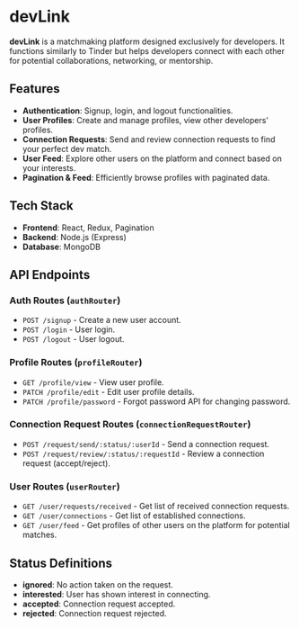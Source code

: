 # devLink

**devLink** is a matchmaking platform designed exclusively for developers. It functions similarly to Tinder but helps developers connect with each other for potential collaborations, networking, or mentorship.


## Features

- **Authentication**: Signup, login, and logout functionalities.
- **User Profiles**: Create and manage profiles, view other developers' profiles.
- **Connection Requests**: Send and review connection requests to find your perfect dev match.
- **User Feed**: Explore other users on the platform and connect based on your interests.
- **Pagination & Feed**: Efficiently browse profiles with paginated data.

## Tech Stack

- **Frontend**: React, Redux, Pagination
- **Backend**: Node.js (Express)
- **Database**: MongoDB

## API Endpoints

### Auth Routes (`authRouter`)
- `POST /signup` - Create a new user account.
- `POST /login` - User login.
- `POST /logout` - User logout.

### Profile Routes (`profileRouter`)
- `GET /profile/view` - View user profile.
- `PATCH /profile/edit` - Edit user profile details.
- `PATCH /profile/password` - Forgot password API for changing password.

### Connection Request Routes (`connectionRequestRouter`)
- `POST /request/send/:status/:userId` - Send a connection request.
- `POST /request/review/:status/:requestId` - Review a connection request (accept/reject).

### User Routes (`userRouter`)
- `GET /user/requests/received` - Get list of received connection requests.
- `GET /user/connections` - Get list of established connections.
- `GET /user/feed` - Get profiles of other users on the platform for potential matches.

## Status Definitions

- **ignored**: No action taken on the request.
- **interested**: User has shown interest in connecting.
- **accepted**: Connection request accepted.
- **rejected**: Connection request rejected.

